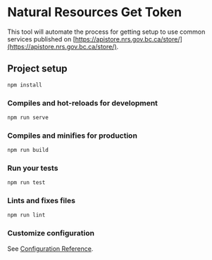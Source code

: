 # Natural Resources Get Token

This tool will automate the process for getting setup to use common services published on [https://apistore.nrs.gov.bc.ca/store/](https://apistore.nrs.gov.bc.ca/store/).

## Project setup

``` sh
npm install
```

### Compiles and hot-reloads for development

``` sh
npm run serve
```

### Compiles and minifies for production

``` sh
npm run build
```

### Run your tests

``` sh
npm run test
```

### Lints and fixes files

``` sh
npm run lint
```

### Customize configuration

See [Configuration Reference](https://cli.vuejs.org/config/).
